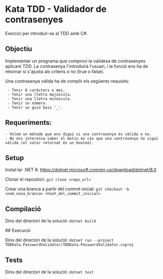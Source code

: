 # Kata TDD - Validador de contrasenyes

Exercici per introduir-se al TDD amb C#.

## Objectiu
Implementar un programa que comprovi la validesa de contrasenyes aplicant TDD.
La contrasenya l'introduirà l'usuari, i la funció ens ha de retornar si s'ajusta als criteris o no (true o false).

Una contrasenya vàlida ha de complir els següents requisits:

	 - Tenir 8 caràcters o mes.
	 - Tenir una lletra majúscula.
	 - Tenir una lletra minúscula.
	 - Tenir un número.
	 - Tenir un guió baix '_'.

## Requeriments:

	- Volem un mètode que ens digui si una contrasenya és vàlida o no.
	- No ens interessa saber el motiu en cas que una contrasenya no sigui vàlida (el valor retornat és un booleà).

## Setup

Instal·lar .NET 8:
https://dotnet.microsoft.com/en-us/download/dotnet/8.0 

Clonar el repositori.
`git clone <repo_url>`

Crear una branca a partir del commit inicial:
`git checkout -b <nom_nova_branca> <hash_del_commit_inicial>`

## Compilació

Dins del directori de la solució:
`dotnet build`

## Execució

Dins del directori de la solució:
`dotnet run --project TDDKata.PasswordValidator/TDDKata.PasswordValidator.csproj`

## Tests

Dins del directori de la solució:
`dotnet test`


